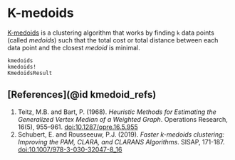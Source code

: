 # K-medoids

[K-medoids](http://en.wikipedia.org/wiki/K-medoids) is a clustering
algorithm that works by finding ``k`` data points (called *medoids*)
such that the total cost or total distance between each data point and the
closest *medoid* is minimal.

```@docs
kmedoids
kmedoids!
KmedoidsResult
```

## [References](@id kmedoid_refs)
1. Teitz, M.B. and Bart, P. (1968). *Heuristic Methods for Estimating the Generalized Vertex Median of a Weighted Graph*. Operations Research, 16(5), 955–961.
   [doi:10.1287/opre.16.5.955](https://doi.org/10.1287/opre.16.5.955)
2. Schubert, E. and Rousseeuw, P.J. (2019). *Faster k-medoids clustering: Improving the PAM, CLARA, and CLARANS Algorithms*. SISAP, 171-187.
   [doi:10.1007/978-3-030-32047-8_16](https://doi.org/10.1007/978-3-030-32047-8_16)
